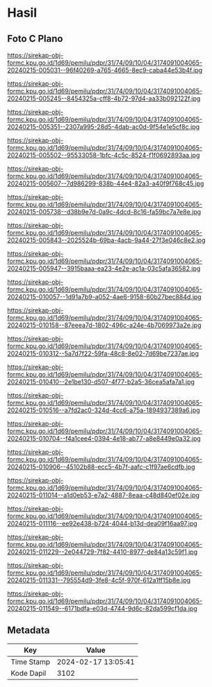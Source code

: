 # Hasil

## Foto C Plano

https://sirekap-obj-formc.kpu.go.id/1d69/pemilu/pdpr/31/74/09/10/04/3174091004065-20240215-005031--96f40269-a765-4665-8ec9-caba44e53b4f.jpg

https://sirekap-obj-formc.kpu.go.id/1d69/pemilu/pdpr/31/74/09/10/04/3174091004065-20240215-005245--8454325a-cff8-4b72-97d4-aa33b092122f.jpg

https://sirekap-obj-formc.kpu.go.id/1d69/pemilu/pdpr/31/74/09/10/04/3174091004065-20240215-005351--2307a995-28d5-4dab-ac0d-9f54e1e5cf8c.jpg

https://sirekap-obj-formc.kpu.go.id/1d69/pemilu/pdpr/31/74/09/10/04/3174091004065-20240215-005502--95533058-1bfc-4c5c-8524-f1f0692893aa.jpg

https://sirekap-obj-formc.kpu.go.id/1d69/pemilu/pdpr/31/74/09/10/04/3174091004065-20240215-005607--7d986299-838b-44e4-82a3-a40f9f768c45.jpg

https://sirekap-obj-formc.kpu.go.id/1d69/pemilu/pdpr/31/74/09/10/04/3174091004065-20240215-005738--d38b9e7d-0a9c-4dcd-8c16-fa59bc7a7e8e.jpg

https://sirekap-obj-formc.kpu.go.id/1d69/pemilu/pdpr/31/74/09/10/04/3174091004065-20240215-005843--2025524b-69ba-4acb-9a44-27f3e046c8e2.jpg

https://sirekap-obj-formc.kpu.go.id/1d69/pemilu/pdpr/31/74/09/10/04/3174091004065-20240215-005947--3915baaa-ea23-4e2e-ac1a-03c5afa36582.jpg

https://sirekap-obj-formc.kpu.go.id/1d69/pemilu/pdpr/31/74/09/10/04/3174091004065-20240215-010057--1d91a7b9-a052-4ae6-9158-60b27bec884d.jpg

https://sirekap-obj-formc.kpu.go.id/1d69/pemilu/pdpr/31/74/09/10/04/3174091004065-20240215-010158--87eeea7d-1802-496c-a24e-4b7069973a2e.jpg

https://sirekap-obj-formc.kpu.go.id/1d69/pemilu/pdpr/31/74/09/10/04/3174091004065-20240215-010312--5a7d7f22-59fa-48c8-8e02-7d69be7237ae.jpg

https://sirekap-obj-formc.kpu.go.id/1d69/pemilu/pdpr/31/74/09/10/04/3174091004065-20240215-010410--2e1be130-d507-4f77-b2a5-36cea5afa7a1.jpg

https://sirekap-obj-formc.kpu.go.id/1d69/pemilu/pdpr/31/74/09/10/04/3174091004065-20240215-010516--a7fd2ac0-324d-4cc6-a75a-1894937389a6.jpg

https://sirekap-obj-formc.kpu.go.id/1d69/pemilu/pdpr/31/74/09/10/04/3174091004065-20240215-010704--f4a1cee4-0394-4e18-ab77-a8e8449e0a32.jpg

https://sirekap-obj-formc.kpu.go.id/1d69/pemilu/pdpr/31/74/09/10/04/3174091004065-20240215-010906--45102b88-ecc5-4b7f-aafc-c1f97ae6cdfb.jpg

https://sirekap-obj-formc.kpu.go.id/1d69/pemilu/pdpr/31/74/09/10/04/3174091004065-20240215-011014--a1d0eb53-e7a2-4887-8eaa-c48d840ef02e.jpg

https://sirekap-obj-formc.kpu.go.id/1d69/pemilu/pdpr/31/74/09/10/04/3174091004065-20240215-011116--ee92e438-b724-4044-b13d-dea09f16aa97.jpg

https://sirekap-obj-formc.kpu.go.id/1d69/pemilu/pdpr/31/74/09/10/04/3174091004065-20240215-011229--2e044729-7f82-4410-8977-de84a13c59f1.jpg

https://sirekap-obj-formc.kpu.go.id/1d69/pemilu/pdpr/31/74/09/10/04/3174091004065-20240215-011331--795554d9-3fe8-4c5f-970f-612a1ff15b8e.jpg

https://sirekap-obj-formc.kpu.go.id/1d69/pemilu/pdpr/31/74/09/10/04/3174091004065-20240215-011549--6171bdfa-e03d-4744-9d6c-82da599cf1da.jpg


## Metadata

| Key        | Value               |
| ---------- | ------------------- |
| Time Stamp | 2024-02-17 13:05:41 |
| Kode Dapil | 3102                |



